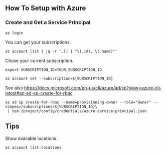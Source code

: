 ## How To Setup with Azure

### Create and Get a Service Principal

```console
az login
```

You can get your subscriptions.

```console
az account list | jq -r '.[] | "\(.id), \(.name)"'
```

Chose your current subscription.

```console
export SUBSCRIPTION_ID=YOUR_SUBSCRIPTION_ID
```

```console
az account set --subscription=${SUBSCRIPTION_ID}
```

See also https://docs.microsoft.com/en-us/cli/azure/ad/sp?view=azure-cli-latest#az-ad-sp-create-for-rbac

```console
az ad sp create-for-rbac --name=provisioning-owner --role="Owner" --scopes=/subscriptions/${SUBSCRIPTION_ID}\
 | tee /project/config/credentials/azure-service-principal.json
```

## Tips

Show available locations.

```console
az account list-locations
```
